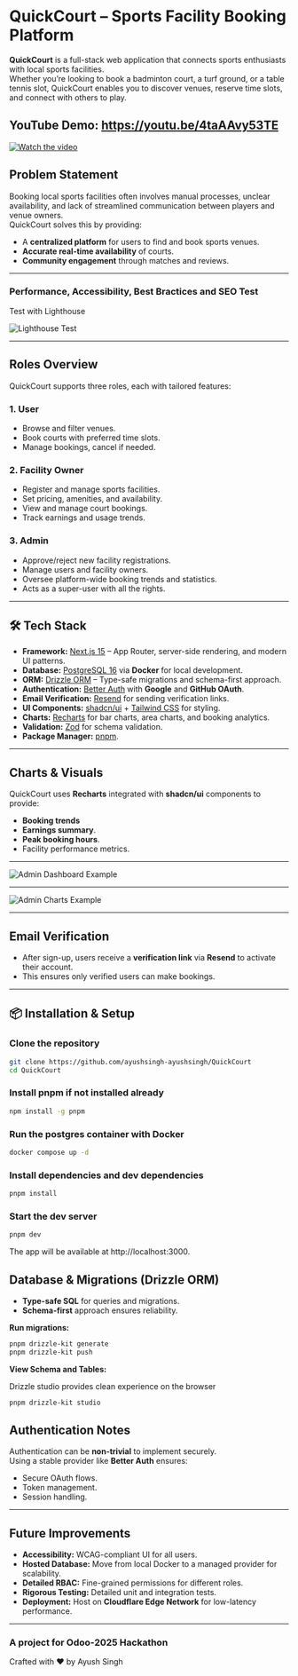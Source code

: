# QuickCourt – Sports Facility Booking Platform

**QuickCourt** is a full-stack web application that connects sports enthusiasts with local sports facilities.  
Whether you’re looking to book a badminton court, a turf ground, or a table tennis slot, QuickCourt enables you to discover venues, reserve time slots, and connect with others to play.

## YouTube Demo: https://youtu.be/4taAAvy53TE

[![Watch the video](./public/OdooHackathonLoginPage.png)](https://youtu.be/4taAAvy53TE)

## Problem Statement
Booking local sports facilities often involves manual processes, unclear availability, and lack of streamlined communication between players and venue owners.  
QuickCourt solves this by providing:
- A **centralized platform** for users to find and book sports venues.
- **Accurate real-time availability** of courts.
- **Community engagement** through matches and reviews.

---

### Performance, Accessibility, Best Bractices and SEO Test
Test with Lighthouse

![Lighthouse Test](./public/Lighthouse.png)

---

## Roles Overview
QuickCourt supports three roles, each with tailored features:

### **1. User**
- Browse and filter venues.
- Book courts with preferred time slots.
- Manage bookings, cancel if needed.

### **2. Facility Owner**
- Register and manage sports facilities.
- Set pricing, amenities, and availability.
- View and manage court bookings.
- Track earnings and usage trends.

### **3. Admin**
- Approve/reject new facility registrations.
- Manage users and facility owners.
- Oversee platform-wide booking trends and statistics.
- Acts as a super-user with all the rights.

---

## 🛠 Tech Stack
- **Framework:** [Next.js 15](https://nextjs.org/) – App Router, server-side rendering, and modern UI patterns.
- **Database:** [PostgreSQL 16](https://www.postgresql.org/) via **Docker** for local development.
- **ORM:** [Drizzle ORM](https://orm.drizzle.team/) – Type-safe migrations and schema-first approach.
- **Authentication:** [Better Auth](https://better-auth.com/) with **Google** and **GitHub OAuth**.
- **Email Verification:** [Resend](https://resend.com/) for sending verification links.
- **UI Components:** [shadcn/ui](https://ui.shadcn.com/) + [Tailwind CSS](https://tailwindcss.com/) for styling.
- **Charts:** [Recharts](https://recharts.org/) for bar charts, area charts, and booking analytics.
- **Validation:** [Zod](https://zod.dev/) for schema validation.
- **Package Manager:** [pnpm](https://pnpm.io/).

---

## Charts & Visuals
QuickCourt uses **Recharts** integrated with **shadcn/ui** components to provide:
- **Booking trends**
- **Earnings summary**.
- **Peak booking hours**.
- Facility performance metrics.

--- 

![Admin Dashboard Example](./public/AdminDashboard.png)

---

![Admin Charts Example](./public/Charts.png)

---

## Email Verification
- After sign-up, users receive a **verification link** via **Resend** to activate their account.
- This ensures only verified users can make bookings.

---

## 📦 Installation & Setup

### Clone the repository
```bash
git clone https://github.com/ayushsingh-ayushsingh/QuickCourt
cd QuickCourt
```

### Install pnpm if not installed already
```bash
npm install -g pnpm
```

### Run the postgres container with Docker
```bash
docker compose up -d
```

### Install dependencies and dev dependencies
```bash
pnpm install
```

### Start the dev server
```bash
pnpm dev
```
The app will be available at http://localhost:3000.

## Database & Migrations (Drizzle ORM)
- **Type-safe SQL** for queries and migrations.
- **Schema-first** approach ensures reliability.

**Run migrations:**
```bash
pnpm drizzle-kit generate
pnpm drizzle-kit push
```

**View Schema and Tables:**

Drizzle studio provides clean experience on the browser

```bash
pnpm drizzle-kit studio
```

## Authentication Notes
Authentication can be **non-trivial** to implement securely.  
Using a stable provider like **Better Auth** ensures:
- Secure OAuth flows.
- Token management.
- Session handling.

---

## Future Improvements
- **Accessibility:** WCAG-compliant UI for all users.
- **Hosted Database:** Move from local Docker to a managed provider for scalability.
- **Detailed RBAC:** Fine-grained permissions for different roles.
- **Rigorous Testing:** Detailed unit and integration tests.
- **Deployment:** Host on **Cloudflare Edge Network** for low-latency performance.

---

### A project for Odoo-2025 Hackathon

Crafted with ♥️ by Ayush Singh
